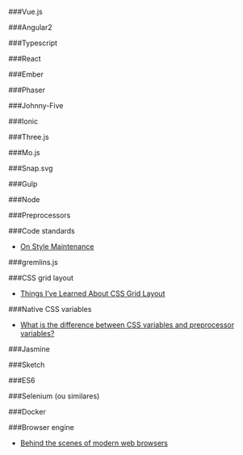 ###Vue.js

###Angular2

###Typescript

###React

###Ember

###Phaser

###Johnny-Five

###Ionic

###Three.js

###Mo.js

###Snap.svg

###Gulp

###Node

###Preprocessors

###Code standards
- [On Style Maintenance](https://css-tricks.com/on-style-maintenance/)

###gremlins.js

###CSS grid layout 
- [Things I’ve Learned About CSS Grid Layout](https://css-tricks.com/things-ive-learned-css-grid-layout/)

###Native CSS variables
- [What is the difference between CSS variables and preprocessor variables?](https://css-tricks.com/difference-between-types-of-css-variables/)

###Jasmine

###Sketch

###ES6

###Selenium (ou similares)

###Docker

###Browser engine
- [Behind the scenes of modern web browsers](http://taligarsiel.com/Projects/howbrowserswork1.htm)



